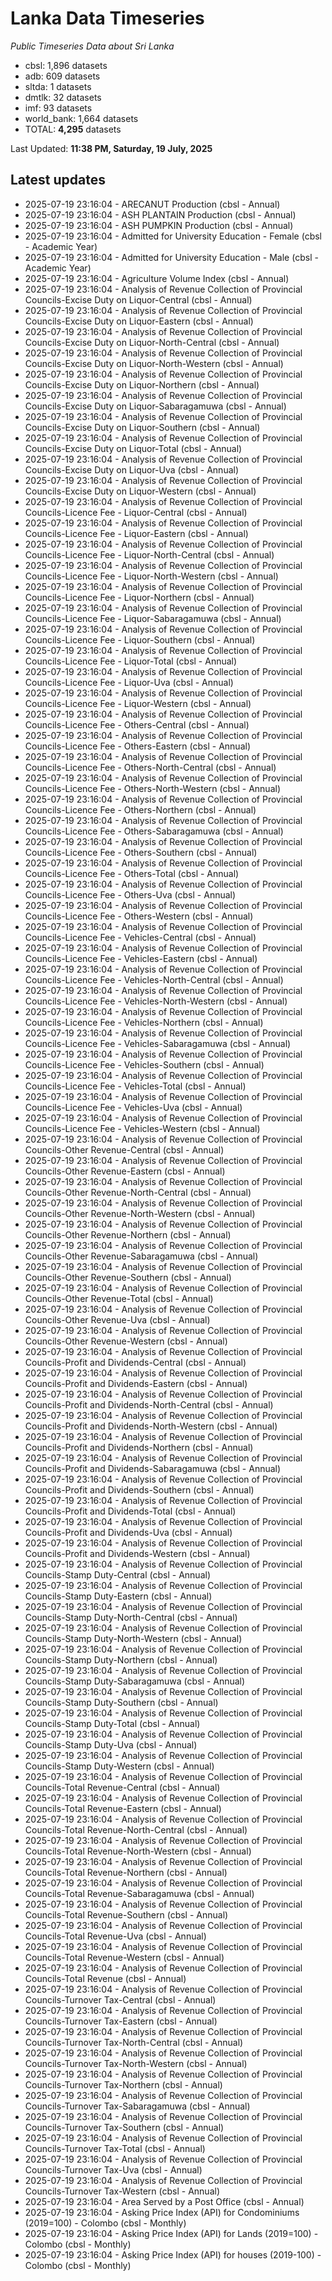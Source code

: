 # Lanka Data Timeseries
*Public Timeseries Data about Sri Lanka*

* cbsl: 1,896 datasets
* adb: 609 datasets
* sltda: 1 datasets
* dmtlk: 32 datasets
* imf: 93 datasets
* world_bank: 1,664 datasets
* TOTAL: **4,295** datasets

Last Updated: **11:38 PM, Saturday, 19 July, 2025**

## Latest updates

* 2025-07-19 23:16:04 - ARECANUT Production (cbsl - Annual)
* 2025-07-19 23:16:04 - ASH PLANTAIN Production (cbsl - Annual)
* 2025-07-19 23:16:04 - ASH PUMPKIN Production (cbsl - Annual)
* 2025-07-19 23:16:04 - Admitted for University Education - Female (cbsl - Academic Year)
* 2025-07-19 23:16:04 - Admitted for University Education - Male (cbsl - Academic Year)
* 2025-07-19 23:16:04 - Agriculture Volume Index (cbsl - Annual)
* 2025-07-19 23:16:04 - Analysis of Revenue Collection of Provincial Councils-Excise Duty on Liquor-Central (cbsl - Annual)
* 2025-07-19 23:16:04 - Analysis of Revenue Collection of Provincial Councils-Excise Duty on Liquor-Eastern (cbsl - Annual)
* 2025-07-19 23:16:04 - Analysis of Revenue Collection of Provincial Councils-Excise Duty on Liquor-North-Central (cbsl - Annual)
* 2025-07-19 23:16:04 - Analysis of Revenue Collection of Provincial Councils-Excise Duty on Liquor-North-Western (cbsl - Annual)
* 2025-07-19 23:16:04 - Analysis of Revenue Collection of Provincial Councils-Excise Duty on Liquor-Northern (cbsl - Annual)
* 2025-07-19 23:16:04 - Analysis of Revenue Collection of Provincial Councils-Excise Duty on Liquor-Sabaragamuwa (cbsl - Annual)
* 2025-07-19 23:16:04 - Analysis of Revenue Collection of Provincial Councils-Excise Duty on Liquor-Southern (cbsl - Annual)
* 2025-07-19 23:16:04 - Analysis of Revenue Collection of Provincial Councils-Excise Duty on Liquor-Total (cbsl - Annual)
* 2025-07-19 23:16:04 - Analysis of Revenue Collection of Provincial Councils-Excise Duty on Liquor-Uva (cbsl - Annual)
* 2025-07-19 23:16:04 - Analysis of Revenue Collection of Provincial Councils-Excise Duty on Liquor-Western (cbsl - Annual)
* 2025-07-19 23:16:04 - Analysis of Revenue Collection of Provincial Councils-Licence Fee - Liquor-Central (cbsl - Annual)
* 2025-07-19 23:16:04 - Analysis of Revenue Collection of Provincial Councils-Licence Fee - Liquor-Eastern (cbsl - Annual)
* 2025-07-19 23:16:04 - Analysis of Revenue Collection of Provincial Councils-Licence Fee - Liquor-North-Central (cbsl - Annual)
* 2025-07-19 23:16:04 - Analysis of Revenue Collection of Provincial Councils-Licence Fee - Liquor-North-Western (cbsl - Annual)
* 2025-07-19 23:16:04 - Analysis of Revenue Collection of Provincial Councils-Licence Fee - Liquor-Northern (cbsl - Annual)
* 2025-07-19 23:16:04 - Analysis of Revenue Collection of Provincial Councils-Licence Fee - Liquor-Sabaragamuwa (cbsl - Annual)
* 2025-07-19 23:16:04 - Analysis of Revenue Collection of Provincial Councils-Licence Fee - Liquor-Southern (cbsl - Annual)
* 2025-07-19 23:16:04 - Analysis of Revenue Collection of Provincial Councils-Licence Fee - Liquor-Total (cbsl - Annual)
* 2025-07-19 23:16:04 - Analysis of Revenue Collection of Provincial Councils-Licence Fee - Liquor-Uva (cbsl - Annual)
* 2025-07-19 23:16:04 - Analysis of Revenue Collection of Provincial Councils-Licence Fee - Liquor-Western (cbsl - Annual)
* 2025-07-19 23:16:04 - Analysis of Revenue Collection of Provincial Councils-Licence Fee - Others-Central (cbsl - Annual)
* 2025-07-19 23:16:04 - Analysis of Revenue Collection of Provincial Councils-Licence Fee - Others-Eastern (cbsl - Annual)
* 2025-07-19 23:16:04 - Analysis of Revenue Collection of Provincial Councils-Licence Fee - Others-North-Central (cbsl - Annual)
* 2025-07-19 23:16:04 - Analysis of Revenue Collection of Provincial Councils-Licence Fee - Others-North-Western (cbsl - Annual)
* 2025-07-19 23:16:04 - Analysis of Revenue Collection of Provincial Councils-Licence Fee - Others-Northern (cbsl - Annual)
* 2025-07-19 23:16:04 - Analysis of Revenue Collection of Provincial Councils-Licence Fee - Others-Sabaragamuwa (cbsl - Annual)
* 2025-07-19 23:16:04 - Analysis of Revenue Collection of Provincial Councils-Licence Fee - Others-Southern (cbsl - Annual)
* 2025-07-19 23:16:04 - Analysis of Revenue Collection of Provincial Councils-Licence Fee - Others-Total (cbsl - Annual)
* 2025-07-19 23:16:04 - Analysis of Revenue Collection of Provincial Councils-Licence Fee - Others-Uva (cbsl - Annual)
* 2025-07-19 23:16:04 - Analysis of Revenue Collection of Provincial Councils-Licence Fee - Others-Western (cbsl - Annual)
* 2025-07-19 23:16:04 - Analysis of Revenue Collection of Provincial Councils-Licence Fee - Vehicles-Central (cbsl - Annual)
* 2025-07-19 23:16:04 - Analysis of Revenue Collection of Provincial Councils-Licence Fee - Vehicles-Eastern (cbsl - Annual)
* 2025-07-19 23:16:04 - Analysis of Revenue Collection of Provincial Councils-Licence Fee - Vehicles-North-Central (cbsl - Annual)
* 2025-07-19 23:16:04 - Analysis of Revenue Collection of Provincial Councils-Licence Fee - Vehicles-North-Western (cbsl - Annual)
* 2025-07-19 23:16:04 - Analysis of Revenue Collection of Provincial Councils-Licence Fee - Vehicles-Northern (cbsl - Annual)
* 2025-07-19 23:16:04 - Analysis of Revenue Collection of Provincial Councils-Licence Fee - Vehicles-Sabaragamuwa (cbsl - Annual)
* 2025-07-19 23:16:04 - Analysis of Revenue Collection of Provincial Councils-Licence Fee - Vehicles-Southern (cbsl - Annual)
* 2025-07-19 23:16:04 - Analysis of Revenue Collection of Provincial Councils-Licence Fee - Vehicles-Total (cbsl - Annual)
* 2025-07-19 23:16:04 - Analysis of Revenue Collection of Provincial Councils-Licence Fee - Vehicles-Uva (cbsl - Annual)
* 2025-07-19 23:16:04 - Analysis of Revenue Collection of Provincial Councils-Licence Fee - Vehicles-Western (cbsl - Annual)
* 2025-07-19 23:16:04 - Analysis of Revenue Collection of Provincial Councils-Other Revenue-Central (cbsl - Annual)
* 2025-07-19 23:16:04 - Analysis of Revenue Collection of Provincial Councils-Other Revenue-Eastern (cbsl - Annual)
* 2025-07-19 23:16:04 - Analysis of Revenue Collection of Provincial Councils-Other Revenue-North-Central (cbsl - Annual)
* 2025-07-19 23:16:04 - Analysis of Revenue Collection of Provincial Councils-Other Revenue-North-Western (cbsl - Annual)
* 2025-07-19 23:16:04 - Analysis of Revenue Collection of Provincial Councils-Other Revenue-Northern (cbsl - Annual)
* 2025-07-19 23:16:04 - Analysis of Revenue Collection of Provincial Councils-Other Revenue-Sabaragamuwa (cbsl - Annual)
* 2025-07-19 23:16:04 - Analysis of Revenue Collection of Provincial Councils-Other Revenue-Southern (cbsl - Annual)
* 2025-07-19 23:16:04 - Analysis of Revenue Collection of Provincial Councils-Other Revenue-Total (cbsl - Annual)
* 2025-07-19 23:16:04 - Analysis of Revenue Collection of Provincial Councils-Other Revenue-Uva (cbsl - Annual)
* 2025-07-19 23:16:04 - Analysis of Revenue Collection of Provincial Councils-Other Revenue-Western (cbsl - Annual)
* 2025-07-19 23:16:04 - Analysis of Revenue Collection of Provincial Councils-Profit and Dividends-Central (cbsl - Annual)
* 2025-07-19 23:16:04 - Analysis of Revenue Collection of Provincial Councils-Profit and Dividends-Eastern (cbsl - Annual)
* 2025-07-19 23:16:04 - Analysis of Revenue Collection of Provincial Councils-Profit and Dividends-North-Central (cbsl - Annual)
* 2025-07-19 23:16:04 - Analysis of Revenue Collection of Provincial Councils-Profit and Dividends-North-Western (cbsl - Annual)
* 2025-07-19 23:16:04 - Analysis of Revenue Collection of Provincial Councils-Profit and Dividends-Northern (cbsl - Annual)
* 2025-07-19 23:16:04 - Analysis of Revenue Collection of Provincial Councils-Profit and Dividends-Sabaragamuwa (cbsl - Annual)
* 2025-07-19 23:16:04 - Analysis of Revenue Collection of Provincial Councils-Profit and Dividends-Southern (cbsl - Annual)
* 2025-07-19 23:16:04 - Analysis of Revenue Collection of Provincial Councils-Profit and Dividends-Total (cbsl - Annual)
* 2025-07-19 23:16:04 - Analysis of Revenue Collection of Provincial Councils-Profit and Dividends-Uva (cbsl - Annual)
* 2025-07-19 23:16:04 - Analysis of Revenue Collection of Provincial Councils-Profit and Dividends-Western (cbsl - Annual)
* 2025-07-19 23:16:04 - Analysis of Revenue Collection of Provincial Councils-Stamp Duty-Central (cbsl - Annual)
* 2025-07-19 23:16:04 - Analysis of Revenue Collection of Provincial Councils-Stamp Duty-Eastern (cbsl - Annual)
* 2025-07-19 23:16:04 - Analysis of Revenue Collection of Provincial Councils-Stamp Duty-North-Central (cbsl - Annual)
* 2025-07-19 23:16:04 - Analysis of Revenue Collection of Provincial Councils-Stamp Duty-North-Western (cbsl - Annual)
* 2025-07-19 23:16:04 - Analysis of Revenue Collection of Provincial Councils-Stamp Duty-Northern (cbsl - Annual)
* 2025-07-19 23:16:04 - Analysis of Revenue Collection of Provincial Councils-Stamp Duty-Sabaragamuwa (cbsl - Annual)
* 2025-07-19 23:16:04 - Analysis of Revenue Collection of Provincial Councils-Stamp Duty-Southern (cbsl - Annual)
* 2025-07-19 23:16:04 - Analysis of Revenue Collection of Provincial Councils-Stamp Duty-Total (cbsl - Annual)
* 2025-07-19 23:16:04 - Analysis of Revenue Collection of Provincial Councils-Stamp Duty-Uva (cbsl - Annual)
* 2025-07-19 23:16:04 - Analysis of Revenue Collection of Provincial Councils-Stamp Duty-Western (cbsl - Annual)
* 2025-07-19 23:16:04 - Analysis of Revenue Collection of Provincial Councils-Total Revenue-Central (cbsl - Annual)
* 2025-07-19 23:16:04 - Analysis of Revenue Collection of Provincial Councils-Total Revenue-Eastern (cbsl - Annual)
* 2025-07-19 23:16:04 - Analysis of Revenue Collection of Provincial Councils-Total Revenue-North-Central (cbsl - Annual)
* 2025-07-19 23:16:04 - Analysis of Revenue Collection of Provincial Councils-Total Revenue-North-Western (cbsl - Annual)
* 2025-07-19 23:16:04 - Analysis of Revenue Collection of Provincial Councils-Total Revenue-Northern (cbsl - Annual)
* 2025-07-19 23:16:04 - Analysis of Revenue Collection of Provincial Councils-Total Revenue-Sabaragamuwa (cbsl - Annual)
* 2025-07-19 23:16:04 - Analysis of Revenue Collection of Provincial Councils-Total Revenue-Southern (cbsl - Annual)
* 2025-07-19 23:16:04 - Analysis of Revenue Collection of Provincial Councils-Total Revenue-Uva (cbsl - Annual)
* 2025-07-19 23:16:04 - Analysis of Revenue Collection of Provincial Councils-Total Revenue-Western (cbsl - Annual)
* 2025-07-19 23:16:04 - Analysis of Revenue Collection of Provincial Councils-Total Revenue (cbsl - Annual)
* 2025-07-19 23:16:04 - Analysis of Revenue Collection of Provincial Councils-Turnover Tax-Central (cbsl - Annual)
* 2025-07-19 23:16:04 - Analysis of Revenue Collection of Provincial Councils-Turnover Tax-Eastern (cbsl - Annual)
* 2025-07-19 23:16:04 - Analysis of Revenue Collection of Provincial Councils-Turnover Tax-North-Central (cbsl - Annual)
* 2025-07-19 23:16:04 - Analysis of Revenue Collection of Provincial Councils-Turnover Tax-North-Western (cbsl - Annual)
* 2025-07-19 23:16:04 - Analysis of Revenue Collection of Provincial Councils-Turnover Tax-Northern (cbsl - Annual)
* 2025-07-19 23:16:04 - Analysis of Revenue Collection of Provincial Councils-Turnover Tax-Sabaragamuwa (cbsl - Annual)
* 2025-07-19 23:16:04 - Analysis of Revenue Collection of Provincial Councils-Turnover Tax-Southern (cbsl - Annual)
* 2025-07-19 23:16:04 - Analysis of Revenue Collection of Provincial Councils-Turnover Tax-Total (cbsl - Annual)
* 2025-07-19 23:16:04 - Analysis of Revenue Collection of Provincial Councils-Turnover Tax-Uva (cbsl - Annual)
* 2025-07-19 23:16:04 - Analysis of Revenue Collection of Provincial Councils-Turnover Tax-Western (cbsl - Annual)
* 2025-07-19 23:16:04 - Area Served by a Post Office (cbsl - Annual)
* 2025-07-19 23:16:04 - Asking Price Index (API) for Condominiums (2019=100) - Colombo (cbsl - Monthly)
* 2025-07-19 23:16:04 - Asking Price Index (API) for Lands (2019=100) - Colombo (cbsl - Monthly)
* 2025-07-19 23:16:04 - Asking Price Index (API) for houses (2019-100) - Colombo (cbsl - Monthly)